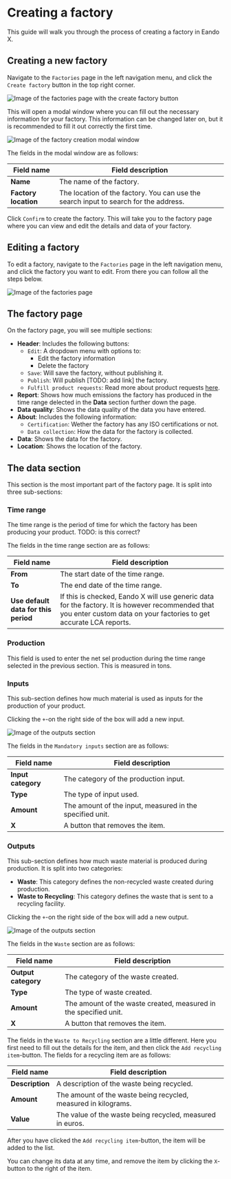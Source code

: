 # Creating a factory

This guide will walk you through the process of creating a factory in Eando X.

## Creating a new factory

Navigate to the `Factories` page in the left navigation menu, and click the `Create factory` button in the top right corner.

![Image of the factories page with the create factory button](/images/placeholder.png)

This will open a modal window where you can fill out the necessary information for your factory. This information can be changed later on, but it is recommended to fill it out correctly the first time.

![Image of the factory creation modal window](/images/placeholder.png)

The fields in the modal window are as follows:

| Field name           | Field description                                                                    |
| -------------------- | ------------------------------------------------------------------------------------ |
| **Name**             | The name of the factory.                                                             |
| **Factory location** | The location of the factory. You can use the search input to search for the address. |

Click `Confirm` to create the factory. This will take you to the factory page where you can view and edit the details and data of your factory.

## Editing a factory

To edit a factory, navigate to the `Factories` page in the left navigation menu, and click the factory you want to edit. From there you can follow all the steps below.

![Image of the factories page](/images/placeholder.png)

## The factory page

On the factory page, you will see multiple sections:

- **Header**: Includes the following buttons:
  - `Edit`: A dropdown menu with options to:
    - Edit the factory information
    - Delete the factory
  - `Save`: Will save the factory, without publishing it.
  - `Publish`: Will publish [TODO: add link] the factory.
  - `Fulfill product requests`: Read more about product requests [here](/documentation/getting-started/supplier-quickstart#responding-to-a-customer-request).
- **Report**: Shows how much emissions the factory has produced in the time range delected in the **Data** section further down the page.
- **Data quality**: Shows the data quality of the data you have entered.
- **About**: Includes the following information:
  - `Certification`: Wether the factory has any ISO certifications or not.
  - `Data collection`: How the data for the factory is collected.
- **Data**: Shows the data for the factory.
- **Location**: Shows the location of the factory.

## The data section

This section is the most important part of the factory page. It is split into three sub-sections:

### Time range

The time range is the period of time for which the factory has been producing your product. TODO: is this correct?

The fields in the time range section are as follows:

| Field name                           | Field description                                                                                                                                                      |
| ------------------------------------ | ---------------------------------------------------------------------------------------------------------------------------------------------------------------------- |
| **From**                             | The start date of the time range.                                                                                                                                      |
| **To**                               | The end date of the time range.                                                                                                                                        |
| **Use default data for this period** | If this is checked, Eando X will use generic data for the factory. It is however recommended that you enter custom data on your factories to get accurate LCA reports. |

### Production

This field is used to enter the net sel production during the time range selected in the previous section. This is measured in tons.

### Inputs

This sub-section defines how much material is used as inputs for the production of your product.

Clicking the `+`-on the right side of the box will add a new input.

![Image of the outputs section](/images/placeholder.png)

The fields in the `Mandatory inputs` section are as follows:

| Field name         | Field description                                        |
| ------------------ | -------------------------------------------------------- |
| **Input category** | The category of the production input.                    |
| **Type**           | The type of input used.                                  |
| **Amount**         | The amount of the input, measured in the specified unit. |
| **X**              | A button that removes the item.                          |

### Outputs

This sub-section defines how much waste material is produced during production. It is split into two categories:

- **Waste**: This category defines the non-recycled waste created during production.
- **Waste to Recycling**: This category defines the waste that is sent to a recycling facility.

Clicking the `+`-on the right side of the box will add a new output.

![Image of the outputs section](/images/placeholder.png)

The fields in the `Waste` section are as follows:

| Field name          | Field description                                                |
| ------------------- | ---------------------------------------------------------------- |
| **Output category** | The category of the waste created.                               |
| **Type**            | The type of waste created.                                       |
| **Amount**          | The amount of the waste created, measured in the specified unit. |
| **X**               | A button that removes the item.                                  |

The fields in the `Waste to Recycling` section are a little different. Here you first need to fill out the details for the item, and then click the `Add recycling item`-button. The fields for a recycling item are as follows:

| Field name      | Field description                                              |
| --------------- | -------------------------------------------------------------- |
| **Description** | A description of the waste being recycled.                     |
| **Amount**      | The amount of the waste being recycled, measured in kilograms. |
| **Value**       | The value of the waste being recycled, measured in euros.      |

After you have clicked the `Add recycling item`-button, the item will be added to the list.

You can change its data at any time, and remove the item by clicking the `X`-button to the right of the item.
